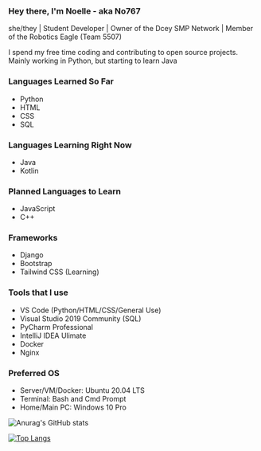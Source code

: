 ### Hey there, I'm Noelle - aka No767

she/they | Student Developer | Owner of the Dcey SMP Network | Member of the Robotics Eagle (Team 5507)

I spend my free time coding and contributing to open source projects. Mainly working in Python, but starting to learn Java

### Languages Learned So Far

- Python
- HTML
- CSS
- SQL

### Languages Learning Right Now

- Java
- Kotlin

### Planned Languages to Learn

- JavaScript
- C++

### Frameworks

- Django 
- Bootstrap
- Tailwind CSS (Learning)

### Tools that I use

- VS Code (Python/HTML/CSS/General Use)
- Visual Studio 2019 Community (SQL)
- PyCharm Professional
- IntelliJ IDEA Ulimate
- Docker
- Nginx

### Preferred OS

- Server/VM/Docker: Ubuntu 20.04 LTS
- Terminal: Bash and Cmd Prompt
- Home/Main PC: Windows 10 Pro

![Anurag's GitHub stats](https://github-readme-stats.vercel.app/api?username=No767&count_private=true&show_icons=true&theme=synthwave)


[![Top Langs](https://github-readme-stats.vercel.app/api/top-langs/?username=No767&layout=compact&theme=synthwave&custom_title=Top%20Lanugages%20Used)](https://github.com/anuraghazra/github-readme-stats)



